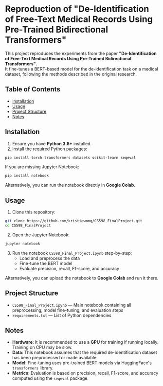 # Reproduction of "De-Identification of Free-Text Medical Records Using Pre-Trained Bidirectional Transformers"

This project reproduces the experiments from the paper **"De-Identification of Free-Text Medical Records Using Pre-Trained Bidirectional Transformers"**.  
It fine-tunes a BERT-based model for the de-identification task on a medical dataset, following the methods described in the original research.

## Table of Contents
- [Installation](#installation)
- [Usage](#usage)
- [Project Structure](#project-structure)
- [Notes](#notes)

## Installation

1. Ensure you have **Python 3.8+** installed.
2. Install the required Python packages:

```bash
pip install torch transformers datasets scikit-learn seqeval
```

If you are missing Jupyter Notebook:

```bash
pip install notebook
```

Alternatively, you can run the notebook directly in **Google Colab**.

## Usage

1. Clone this repository:

```bash
git clone https://github.com/kristiewong/CS598_FinalProject.git
cd CS598_FinalProject
```

2. Open the Jupyter Notebook:

```bash
jupyter notebook
```

3. Run the notebook `CS598_Final_Project.ipynb` step-by-step:
   - Load and preprocess the data
   - Fine-tune the BERT model
   - Evaluate precision, recall, F1-score, and accuracy

Alternatively, you can upload the notebook to **Google Colab** and run it there.

## Project Structure

- `CS598_Final_Project.ipynb` — Main notebook containing all preprocessing, model fine-tuning, and evaluation steps
- `requirements.txt` — List of Python dependencies 

## Notes

- **Hardware**: It is recommended to use a **GPU** for training if running locally. Training on CPU may be slow.
- **Data**: This notebook assumes that the required de-identification dataset has been preprocessed or made available.
- **Model**: Fine-tuning uses pre-trained BERT models via HuggingFace's `transformers` library.
- **Metrics**: Evaluation is based on precision, recall, F1-score, and accuracy computed using the `seqeval` package.
